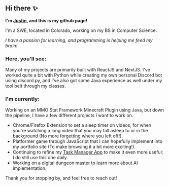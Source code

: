 ## Hi there ✨
**I'm [Justin](https://codenoeller.dev), and this is my github page!**

I'm a SWE, located in Colorado, working on my BS in Computer Science.

_I have a passion for learning, and programming is helping me feed my brain!_

### Here, you'll see:

Many of my projects are primarily built with ReactJS and NextJS. I've worked quite a bit with Python while creating my own personal Discord bot using discord.py, and I've also got some Java experience as well under my tool belt through my classes.

### I'm currently:

Working on an MMO Stat Framework Minecraft Plugin using Java, but down the pipeline, I have a few different projects I want to work on.
- Chrome/Firefox Extension to set a sleep timer on videos, for when you're watching a long video that you may fall asleep to or in the background (No more forgetting where you left off!).
- Platformer game through JavaScript that I can hopefully implement into my portfolio site (To make browsing it a bit more exciting!).
- Continuing to refine my [Task Manager App](https://github.com/noellerjd/Task-Manager-App) to make it even more useful; I do still use this one daily.
- Working on a digital dungeon master to learn more about AI implementation.

Thank you for stopping by, and feel free to reach out!

<!--
**noellerjd/noellerjd** is a ✨ _special_ ✨ repository because its `README.md` (this file) appears on your GitHub profile.

Here are some ideas to get you started:

- 🔭 I’m currently working on ...
- 🌱 I’m currently learning ...
- 👯 I’m looking to collaborate on ...
- 🤔 I’m looking for help with ...
- 💬 Ask me about ...
- 📫 How to reach me: ...
- 😄 Pronouns: ...
- ⚡ Fun fact: ...
-->
